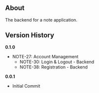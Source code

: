 ## About
The backend for a note application.

## Version History
**0.1.0**
* NOTE-27: Account Management
  * NOTE-30: Login & Logout - Backend
  * NOTE-38: Registration - Backend

**0.0.1**
* Initial Commit